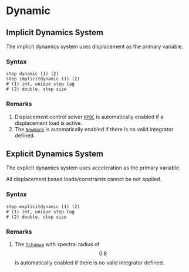 # Dynamic

## Implicit Dynamics System

The implicit dynamics system uses displacement as the primary variable.

### Syntax

```
step dynamic (1) (2)
step implicitdynamic (1) (2)
# (1) int, unique step tag
# (2) double, step size
```

### Remarks

1. Displacement control solver [`MPDC`](../Solver/MPDC.md) is automatically enabled if a displacement load is active.
2. The [`Newmark`](../Integrator/Newmark/Newmark.md) is automatically enabled if there is no valid integrator defined.

## Explicit Dynamics System

The explicit dynamics system uses acceleration as the primary variable.

All displacement based loads/constraints cannot be not applied.

### Syntax

```
step explicitdynamic (1) (2)
# (1) int, unique step tag
# (2) double, step size
```

### Remarks

1. The [`Tchamwa`](../Integrator/Tchamwa.md) with spectral radius of $$0.8$$ is automatically enabled if there is no
   valid integrator defined.
